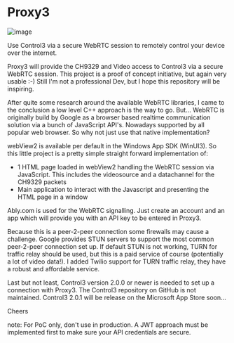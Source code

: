# Proxy3

![image](https://github.com/user-attachments/assets/c635014e-389e-44ca-bc06-69ac1df70e8d)


Use Control3 via a secure WebRTC session to remotely control your device over the internet.

Proxy3 will provide the CH9329 and Video access to Control3 via a secure WebRTC session.
This project is a proof of concept initiative, but again very usable :-)
Still I'm not a professional Dev, but I hope this repository will be inspiring. 

After quite some research around the available WebRTC libraries, I came to the conclusion a low level C++ approach is the way to go.
But... WebRTC is originally build by Google as a browser based realtime communication solution via a bunch of JavaScript API's. 
Nowadays supported by all popular web browser. So why not just use that native implementation?

webView2 is available per default in the Windows App SDK (WinUI3). So this little project is a pretty simple straight forward implementation of:
- 1 HTML page loaded in webView2 handling the WebRTC session via JavaScript. This includes the videosource and a datachannel for the CH9329 packets
- Main application to interact with the Javascript and presenting the HTML page in a window

Ably.com is used for the WebRTC signalling. 
Just create an account and an app which will provide you with an API key to be entered in Proxy3.

Because this is a peer-2-peer connection some firewalls may cause a challenge. 
Google provides STUN servers to support the most common peer-2-peer connection set up.
If default STUN is not working, TURN for traffic relay should be used, but this is a paid service of course (potentially a lot of video data!).
I added Twilio support for TURN traffic relay, they have a robust and affordable service.

Last but not least, Control3 version 2.0.0 or newer is needed to set up a connection with Proxy3. 
The Control3 repository on GitHub is not maintained. 
Control3 2.0.1 will be release on the Microsoft App Store soon...

Cheers


note:
For PoC only, don't use in production. 
A JWT approach must be implemented first to make sure your API credentials are secure.
